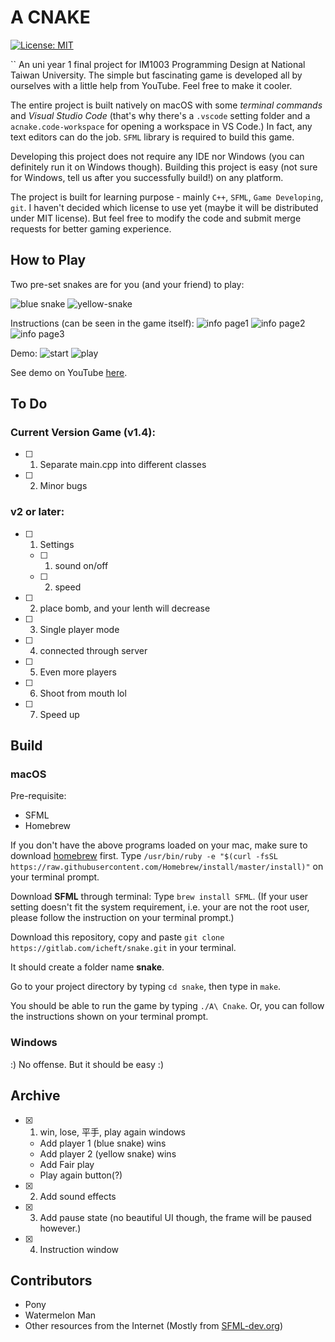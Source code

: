 # A CNAKE
[![License: MIT](https://img.shields.io/badge/License-MIT-yellow.svg)](https://opensource.org/licenses/MIT)

``
An uni year 1 final project for IM1003 Programming Design at National Taiwan University. The simple but fascinating game is developed all by ourselves with a little help from YouTube. Feel free to make it cooler. 

The entire project is built natively on macOS with some *terminal commands* and *Visual Studio Code* (that's why there's a `.vscode` setting folder and a `acnake.code-workspace` for opening a workspace in VS Code.) In fact, any text editors can do the job. `SFML` library is required to build this game. 


Developing this project does not require any IDE nor Windows (you can definitely run it on Windows though). Building this project is easy (not sure for Windows, tell us after you successfully build!) on any platform.

The project is built for learning purpose - mainly `C++`, `SFML`, `Game Developing`, `git`. I haven't decided which license to use yet (maybe it will be distributed under MIT license). But feel free to modify the code and submit merge requests for better gaming experience.

## How to Play
Two pre-set snakes are for you (and your friend) to play:

![blue snake](resources/images/blue.png)
![yellow-snake](resources/images/yellow.png)

Instructions (can be seen in the game itself):
![info page1](resources/images/instra1.png)
![info page2](resources/images/instra2.PNG)
![info page3](resources/images/instra3.PNG)

Demo:
![start](resources/images/beginning-window.png)
![play](resources/images/gameplay.png)

See demo on YouTube [here](https://youtu.be/ZDKSKEFhWOg).


## To Do
### Current Version Game (v1.4): 
- [ ] 1. Separate main.cpp into different classes
- [ ] 2. Minor bugs 


### v2 or later: 
- [ ] 1. Settings
   - [ ] 1. sound on/off
   - [ ] 2. speed
- [ ] 2. place bomb, and your lenth will decrease
- [ ] 3. Single player mode
- [ ] 4. connected through server
- [ ] 5. Even more players
- [ ] 6. Shoot from mouth lol
- [ ] 7. Speed up


## Build
### macOS
Pre-requisite: 
+ SFML
+ Homebrew

If you don't have the above programs loaded on your mac, make sure to download [homebrew](https://brew.sh) first.
Type `/usr/bin/ruby -e "$(curl -fsSL https://raw.githubusercontent.com/Homebrew/install/master/install)"` on your terminal prompt. 

Download **SFML** through terminal: 
Type `brew install SFML`. (If your user setting doesn't fit the system requirement, i.e. your are not the root user, please follow the instruction on your terminal prompt.)

Download this repository, copy and paste `git clone https://gitlab.com/icheft/snake.git` in your terminal. 

It should create a folder name **snake**.

Go to your project directory by typing `cd snake`, then type in `make`.

You should be able to run the game by typing `./A\ Cnake`. Or, you can follow the instructions shown on your terminal prompt. 

### Windows 
:) No offense. But it should be easy :)

## Archive
- [x] 1. win, lose, 平手, play again windows
    + Add player 1 (blue snake) wins
    + Add player 2 (yellow snake) wins
    + Add Fair play
    + Play again button(?)
- [x] 2. Add sound effects
- [x] 3. Add pause state (no beautiful UI though, the frame will be paused however.)
- [x] 4. Instruction window

## Contributors
+ Pony
+ Watermelon Man
+ Other resources from the Internet (Mostly from [SFML-dev.org](https://www.sfml-dev.org))